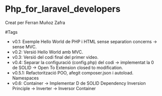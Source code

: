 # Php_for_laravel_developers

Creat per Ferran Muñoz Zafra

#Tags

- v0.1: Exemple Hello World de PHP i HTML sense separation concerns -> sense MVC.
- v0.2: Versió Hello World amb MVC.
- v0.3: Versió del codi final del primer video.
- v0.4: Separar la configuració (config.php) del codi -> implementat la 0 de SOLID -> Open To Extension closed to modification.
- v0.5.1: Refactorització POO, afegit composer.json i autoload. Namespaces
- v0.6: Container -> Implementar D de SOLID Dependency Inversion Principle -> Inverter -> Inversor Container